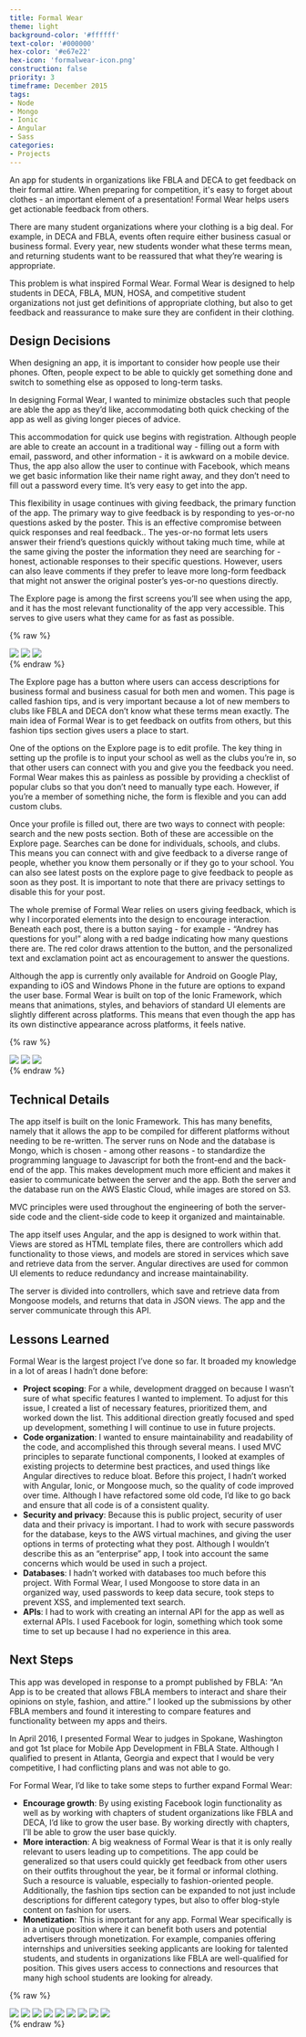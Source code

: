 ```yaml
---
title: Formal Wear
theme: light
background-color: '#ffffff'
text-color: '#000000'
hex-color: '#e67e22'
hex-icon: 'formalwear-icon.png'
construction: false
priority: 3
timeframe: December 2015
tags:
- Node
- Mongo
- Ionic
- Angular
- Sass
categories:
- Projects
---
```

An app for students in organizations like FBLA and DECA to get feedback on their formal attire. When preparing for competition, it's easy to forget about clothes - an important element of a presentation! Formal Wear helps users get actionable feedback from others.
<!-- more -->
There are many student organizations where your clothing is a big deal. For example, in DECA and FBLA, events often require either business casual or business formal. Every year, new students wonder what these terms mean, and returning students want to be reassured that what they’re wearing is appropriate.

This problem is what inspired Formal Wear. Formal Wear is designed to help students in DECA, FBLA, MUN, HOSA, and competitive student organizations not just get definitions of appropriate clothing, but also to get feedback and reassurance to make sure they are confident in their clothing.

## Design Decisions
When designing an app, it is important to consider how people use their phones. Often, people expect to be able to quickly get something done and switch to something else as opposed to long-term tasks.

In designing Formal Wear, I wanted to minimize obstacles such that people are able the app as they’d like, accommodating both quick checking of the app as well as giving longer pieces of advice.

This accommodation for quick use begins with registration. Although people are able to create an account in a traditional way - filling out a form with email, password, and other information - it is awkward on a mobile device. Thus, the app also allow the user to continue with Facebook, which means we get basic information like their name right away, and they don’t need to fill out a password every time. It’s very easy to get into the app.

This flexibility in usage continues with giving feedback, the primary function of the app. The primary way to give feedback is by responding to yes-or-no questions asked by the poster. This is an effective compromise between quick responses and real feedback.. The yes-or-no format lets users answer their friend’s questions quickly without taking much time, while at the same giving the poster the information they need are searching for - honest, actionable responses to their specific questions. However, users can also leave comments if they prefer to leave more long-form feedback that might not answer the original poster’s yes-or-no questions directly.

The Explore page is among the first screens you’ll see when using the app, and it has the most relevant functionality of the app very accessible. This serves to give users what they came for as fast as possible.

{% raw %}
<div class="gallery">
  <a data-fancybox="intro" href="/images/formalwear/explore.png"><img src="/images/formalwear/explore.png"></a>
  <a data-fancybox="intro" href="/images/formalwear/explore.png"><img src="/images/formalwear/clubs.png"></a>
  <a data-fancybox="intro" href="/images/formalwear/explore.png"><img src="/images/formalwear/tips.png"></a>
</div>
{% endraw %}

The Explore page has a button where users can access descriptions for business formal and business casual for both men and women. This page is called fashion tips, and is very important because a lot of new members to clubs like FBLA and DECA don’t know what these terms mean exactly. The main idea of Formal Wear is to get feedback on outfits from others, but this fashion tips section gives users a place to start.

One of the options on the Explore page is to edit profile. The key thing in setting up the profile is to input your school as well as the clubs you’re in, so that other users can connect with you and give you the feedback you need. Formal Wear makes this as painless as possible by providing a checklist of popular clubs so that you don’t need to manually type each. However, if you’re a member of something niche, the form is flexible and you can add custom clubs.

Once your profile is filled out, there are two ways to connect with people: search and the new posts section. Both of these are accessible on the Explore page. Searches can be done for individuals, schools, and clubs. This means you can connect with and give feedback to a diverse range of people, whether you know them personally or if they go to your school. You can also see latest posts on the explore page to give feedback to people as soon as they post. It is important to note that there are privacy settings to disable this for your post.

The whole premise of Formal Wear relies on users giving feedback, which is why I incorporated elements into the design to encourage interaction. Beneath each post, there is a button saying - for example - “Andrey has questions for you!” along with a red badge indicating how many questions there are. The red color draws attention to the button, and the personalized text and exclamation point act as encouragement to answer the questions.

Although the app is currently only available for Android on Google Play, expanding to iOS and Windows Phone in the future are options to expand the user base. Formal Wear is built on top of the Ionic Framework, which means that animations, styles, and behaviors of standard UI elements are slightly different across platforms. This means that even though the app has its own distinctive appearance across platforms, it feels native.

{% raw %}
<div class="gallery">
  <a data-fancybox="tech" href="/images/formalwear/overall-flow.png"><img src="/images/formalwear/overall-flow.png"></a>
  <a data-fancybox="tech" href="/images/formalwear/server-flow.png"><img src="/images/formalwear/server-flow.png"></a>
  <a data-fancybox="tech" href="/images/formalwear/client-flow.png"><img src="/images/formalwear/client-flow.png"></a>
</div>
{% endraw %}

## Technical Details
The app itself is built on the Ionic Framework. This has many benefits, namely that it allows the app to be compiled for different platforms without needing to be re-written. The server runs on Node and the database is Mongo, which is chosen - among other reasons - to standardize the programming language to Javascript for both the front-end and the back-end of the app. This makes development much more efficient and makes it easier to communicate between the server and the app. Both the server and the database run on the AWS Elastic Cloud, while images are stored on S3.

MVC principles were used throughout the engineering of both the server-side code and the client-side code to keep it organized and maintainable.

The app itself uses Angular, and the app is designed to work within that. Views are stored as HTML template files, there are controllers which add functionality to those views, and models are stored in services which save and retrieve data from the server. Angular directives are used for common UI elements to reduce redundancy and increase maintainability.

The server is divided into controllers, which save and retrieve data from Mongoose models, and returns that data in JSON views. The app and the server communicate through this API.

## Lessons Learned
Formal Wear is the largest project I’ve done so far. It broaded my knowledge in a lot of areas I hadn’t done before:

- **Project scoping**: For a while, development dragged on because I wasn’t sure of what specific features I wanted to implement. To adjust for this issue, I created a list of necessary features, prioritized them, and worked down the list. This additional direction greatly focused and sped up development, something I will continue to use in future projects.
- **Code organization**: I wanted to ensure maintainability and readability of the code, and accomplished this through several means. I used MVC principles to separate functional components, I looked at examples of existing projects to determine best practices, and used things like Angular directives to reduce bloat. Before this project, I hadn’t worked with Angular, Ionic, or Mongoose much, so the quality of code improved over time. Although I have refactored some old code, I’d like to go back and ensure that all code is of a consistent quality.
- **Security and privacy**: Because this is public project, security of user data and their privacy is important. I had to work with secure passwords for the database, keys to the AWS virtual machines, and giving the user options in terms of protecting what they post. Although I wouldn’t describe this as an “enterprise” app, I took into account the same concerns which would be used in such a project.
- **Databases**: I hadn’t worked with databases too much before this project. With Formal Wear, I used Mongoose to store data in an organized way, used passwords to keep data secure, took steps to prevent XSS, and implemented text search.
- **APIs**: I had to work with creating an internal API for the app as well as external APIs. I used Facebook for login, something which took some time to set up because I had no experience in this area.

## Next Steps
This app was developed in response to a prompt published by FBLA: “An App is to be created that allows FBLA members to interact and share their opinions on style, fashion, and attire.” I looked up the submissions by other FBLA members and found it interesting to compare features and functionality between my apps and theirs.

In April 2016, I presented Formal Wear to judges in Spokane, Washington and got 1st place for Mobile App Development in FBLA State. Although I qualified to present in Atlanta, Georgia and expect that I would be very competitive, I had conflicting plans and was not able to go.

For Formal Wear, I’d like to take some steps to further expand Formal Wear:

- **Encourage growth**: By using existing Facebook login functionality as well as by working with chapters of student organizations like FBLA and DECA, I’d like to grow the user base. By working directly with chapters, I’ll be able to grow the user base quickly.
- **More interaction**: A big weakness of Formal Wear is that it is only really relevant to users leading up to competitions. The app could be generalized so that users could quickly get feedback from other users on their outfits throughout the year, be it formal or informal clothing. Such a resource is valuable, especially to fashion-oriented people. Additionally, the fashion tips section can be expanded to not just include descriptions for different category types, but also to offer blog-style content on fashion for users.
- **Monetization**: This is important for any app. Formal Wear specifically is in a unique position where it can benefit both users and potential advertisers through monetization. For example, companies offering internships and universities seeking applicants are looking for talented students, and students in organizations like FBLA are well-qualified for position. This gives users access to connections and resources that many high school students are looking for already.

{% raw %}
<div class="gallery">
  <a data-fancybox="screenshots" href="/images/formalwear/splash.png"><img src="/images/formalwear/splash.png"></a>
  <a data-fancybox="screenshots" href="/images/formalwear/feed.png"><img src="/images/formalwear/feed.png"></a>
  <a data-fancybox="screenshots" href="/images/formalwear/explore.png"><img src="/images/formalwear/explore.png"></a>
  <a data-fancybox="screenshots" href="/images/formalwear/tips.png"><img src="/images/formalwear/tips.png"></a>
  <a data-fancybox="screenshots" href="/images/formalwear/notifications.png"><img src="/images/formalwear/notifications.png"></a>
  <a data-fancybox="screenshots" href="/images/formalwear/profile.png"><img src="/images/formalwear/profile.png"></a>
  <a data-fancybox="screenshots" href="/images/formalwear/clubs.png"><img src="/images/formalwear/clubs.png"></a>
  <a data-fancybox="screenshots" href="/images/formalwear/questions.png"><img src="/images/formalwear/questions.png"></a>
  <a data-fancybox="screenshots" href="/images/formalwear/responses.png"><img src="/images/formalwear/responses.png"></a>
</div>
{% endraw %}

<script src="//code.jquery.com/jquery-3.2.1.min.js"></script>
<script src="https://cdnjs.cloudflare.com/ajax/libs/fancybox/3.0.47/jquery.fancybox.min.js"></script>
